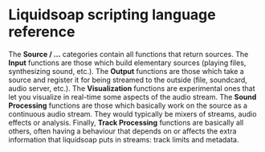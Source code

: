 Liquidsoap scripting language reference
=======================================

The **Source / ...** categories contain all functions that return sources.
The **Input** functions are those which build elementary sources
(playing files, synthesizing sound, etc.).
The **Output** functions are those which take a source and register it
for being streamed to the outside (file, soundcard, audio server, etc.).
The **Visualization** functions are experimental ones that let you
visualize in real-time some aspects of the audio stream.
The **Sound Processing** functions are those which basically work on the source
as a continuous audio stream. They would typically be mixers of streams,
audio effects or analysis.
Finally, **Track Processing** functions are basically all
others, often having a behaviour that depends on or affects the extra
information that liquidsoap puts in streams: track limits and metadata.

